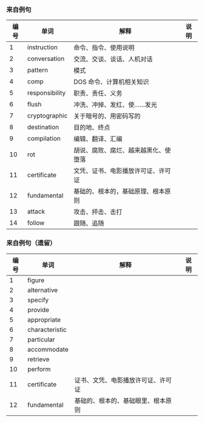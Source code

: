 ### 来自例句

| 编号 | 单词           | 解释                                 | 说明 |
| ---- | -------------- | ------------------------------------ | ---- |
| 1    | instruction    | 命令、指令、使用说明                 |      |
| 2    | conversation   | 交流、交谈、谈话、人机对话           |      |
| 3    | pattern        | 模式                                 |      |
| 4    | comp           | DOS 命令、计算机相关知识             |      |
| 5    | responsibility | 职责、责任、义务                     |      |
| 6    | flush          | 冲洗、冲掉、发红、使……发光           |      |
| 7    | cryptographic  | 关于暗号的、用密码写的               |      |
| 8    | destination    | 目的地、终点                         |      |
| 9    | compilation    | 编辑、翻译、汇编                     |      |
| 10   | rot            | 胡说、腐败、腐烂、越来越黑化、使堕落 |      |
| 11   | certificate    | 文凭、证书、电影播放许可证、许可证   |      |
| 12   | fundamental    | 基础的、根本的，基础原理、根本原则   |      |
| 13   | attack         | 攻击、抨击、击打                     |      |
| 14   | follow         | 跟随、追随                           |      |

### 来自例句（遗留）

| 编号 | 单词           | 解释                               | 说明 |
| ---- | -------------- | ---------------------------------- | ---- |
| 1    | figure         |                                    |      |
| 2    | alternative    |                                    |      |
| 3    | specify        |                                    |      |
| 4    | provide        |                                    |      |
| 5    | appropriate    |                                    |      |
| 6    | characteristic |                                    |      |
| 7    | particular     |                                    |      |
| 8    | accommodate    |                                    |      |
| 9    | retrieve       |                                    |      |
| 10   | perform        |                                    |      |
| 11   | certificate    | 证书、文凭、电影播放许可证、许可证 |      |
| 12   | fundamental    | 基础的、根本的、基础眼里、根本原则 |      |
